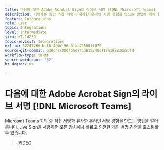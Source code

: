 ```yaml
---
title: 다음에 대한 Adobe Acrobat Sign의 라이브 서명 [!DNL Microsoft Teams]
description: 서명하는 동안 직접 서명과 유사한 온라인 서명 경험을 만드는 방법에 대해 알아봅니다. [!DNL Microsoft Teams] 회의
feature: Integrations
role: User
topic: Integrations
level: Intermediate
jira: KT-14239
topic-revisit: Integrations
exl-id: 82241266-bcf8-49bd-96e8-aa788607f079
source-git-commit: 638c4cc000455d74dd815248d917a188830a5bfd
workflow-type: tm+mt
source-wordcount: '62'
ht-degree: 0%

---
```


# 다음에 대한 Adobe Acrobat Sign의 라이브 서명 [!DNL Microsoft Teams]

Microsoft Teams 회의 중 직접 서명과 유사한 온라인 서명 경험을 만드는 방법을 알아봅니다. Live Sign을 사용하면 모든 장치에서 빠르고 안전한 개인 서명 경험을 호스팅할 수 있습니다.

>[!VIDEO](https://video.tv.adobe.com/v/3425187?quality=12&learn=on&hidetitle=true)
